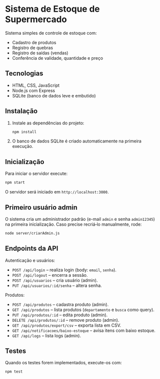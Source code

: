 # Sistema de Estoque de Supermercado

Sistema simples de controle de estoque com:
- Cadastro de produtos
- Registro de quebras
- Registro de saídas (vendas)
- Conferência de validade, quantidade e preço

## Tecnologias
- HTML, CSS, JavaScript
- Node.js com Express
- SQLite (banco de dados leve e embutido)

## Instalação

1. Instale as dependências do projeto:

   ```bash
   npm install
   ```

2. O banco de dados SQLite é criado automaticamente na primeira execução.

## Inicialização

Para iniciar o servidor execute:

```bash
npm start
```

O servidor será iniciado em `http://localhost:3000`.

## Primeiro usuário admin

O sistema cria um administrador padrão (e-mail `admin` e senha `admin12345`) na
primeira inicialização. Caso precise recriá‑lo manualmente, rode:

```bash
node server/criarAdmin.js
```

## Endpoints da API

Autenticação e usuários:

- `POST /api/login` – realiza login (body: `email`, `senha`).
- `POST /api/logout` – encerra a sessão.
- `POST /api/usuarios` – cria usuário (admin).
- `PUT /api/usuarios/:id/senha` – altera senha.

Produtos:

- `POST /api/produtos` – cadastra produto (admin).
- `GET /api/produtos` – lista produtos (`departamento` e `busca` como query).
- `PUT /api/produtos/:id` – edita produto (admin).
- `DELETE /api/produtos/:id` – remove produto (admin).
- `GET /api/produtos/export/csv` – exporta lista em CSV.
- `GET /api/notificacoes/baixo-estoque` – avisa itens com baixo estoque.
- `GET /api/logs` – lista logs (admin).

## Testes

Quando os testes forem implementados, execute-os com:

```bash
npm test
```
